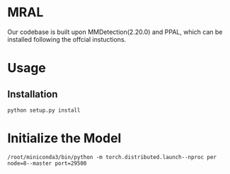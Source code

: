 # MRAL
Our codebase is built upon MMDetection(2.20.0) and PPAL, which can be installed following the offcial instuctions.

# Usage
## Installation
`python setup.py install`

# Initialize the Model
`/root/miniconda3/bin/python -m torch.distributed.launch--nproc per node=8--master port=29500`

